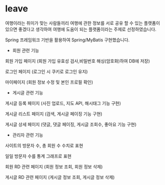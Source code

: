 # leave

여행이라는 취미가 맞는 사람들끼리 여행에 관한 정보를 서로 공유 할 수 있는 플랫폼이 있으면 좋겠다고 생각하여 여행에 도움이 되는 플랫폼이라는 주제로 선정하였습니다.

Spring 프레임워크 기반을 활용하여 Spring/MyBatis 구현했습니다.

- 회원 관련 기능

회원 가입 페이지 (회원 가입 유효성 검사,비밀번호 해싱(암호화)하여 DB에 저장)

로그인 페이지 (로그인 시 쿠키로 로그인 유지)

마이페이지 (회원 정보 수정 및 본인 프로필 확인)

- 게시글 관련 기능

게시글 등록 페이지 (사진 업로드, 지도 API, 해시태그 기능 구현) 

게시글 리스트 페이지 (검색, 게시글 페이징 기능 구현)

게시글 상세 페이지 (댓글, 댓글 페이징, 게시글 조회수, 좋아요 기능 구현)

- 관리자 관련 기능

사이트의 방문자 수, 총 회원 수 수치로 표현

일일 방문자 수를 통계 그래프로 표현

회원 RD 관련 페이지 (회원 정보 조회, 회원 정보 삭제)

게시글 RD 관련 페이지 (게시글 정보 조회, 게시글 정보 삭제)


